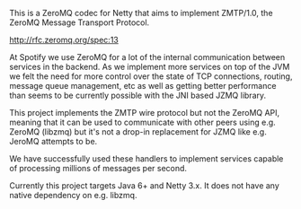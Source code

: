 This is a ZeroMQ codec for Netty that aims to implement ZMTP/1.0, the ZeroMQ Message Transport Protocol.

http://rfc.zeromq.org/spec:13

At Spotify we use ZeroMQ for a lot of the internal communication between services in the backend. As we implement more services on top of the JVM we felt the need for more control over the state of TCP connections, routing, message queue management, etc as well as getting better performance than seems to be currently possible with the JNI based JZMQ library.

This project implements the ZMTP wire protocol but not the ZeroMQ API, meaning that it can be used to communicate with other peers using e.g. ZeroMQ (libzmq) but it's not a drop-in replacement for JZMQ like e.g. JeroMQ attempts to be.

We have successfully used these handlers to implement services capable of processing millions of messages per second.

Currently this project targets Java 6+ and Netty 3.x. It does not have any native dependency on e.g. libzmq.